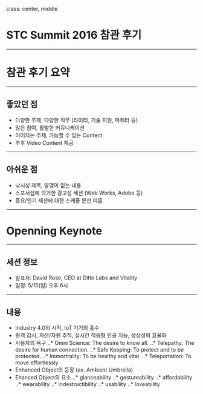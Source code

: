 class: center, middle

# STC Summit 2016 참관 후기

---

# 참관 후기 요약

---

## 좋았던 점
* 다양한 주제, 다양한 직무 (라이터, 기술 지원, 마케터 등)
* 많은 참여, 활발한 커뮤니케이션
* 이어지는 주제, 가늠할 수 있는 Content
* 추후 Video Content 제공

---

## 아쉬운 점
* 낚시성 제목, 알맹이 없는 내용
* 스포서쉽에 의거한 광고성 세션 (Web Works, Adobe 등)
* 중요/인기 세션에 대한 스케쥴 분산 미흡

---

# Openning Keynote

---

## 세션 정보
* 발표자: David Rose, CEO at Ditto Labs and Vitality
* 일정: 5/15(일) 오후 6시
 
---

## 내용
* Industry 4.0의 시작, IoT 기기의 홍수
* 원격 감시, 자산/자원 추적, 실시간 적응형 인공 지능, 생상성의 효율화
* 사용자의 욕구
..* Omni Science: The desire to know all.
..* Telepathy: The desire for human connection.
..* Safe Keeping: To protect and to be protected.
..* Immortrality: To be healthy and vital.
..* Teleportation: To move effortlessly
* Enhanced Object의 등장 (ex. Ambient Umbrella)
* Ehanced Object의 요소
..* glanceability
..* gestureability
..* affordability
..* wearability
..* indestructibility
..* usability
..* loveability
